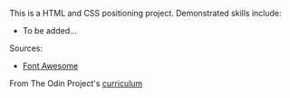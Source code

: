 This is a HTML and CSS positioning project. Demonstrated skills include:

* To be added...

Sources:

* [Font Awesome](https://fontawesome.com)

From The Odin Project's [curriculum](https://www.theodinproject.com/courses/html5-and-css3/lessons/positioning-and-floating-elements)
